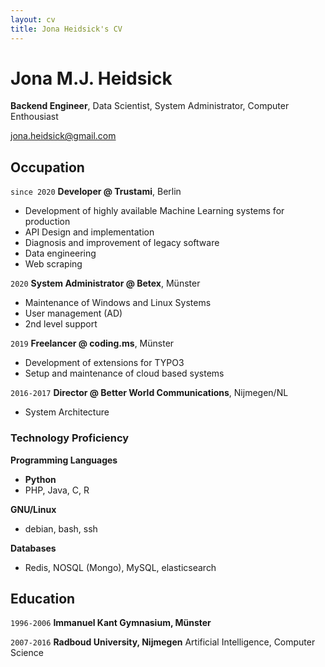 ```yaml
---
layout: cv
title: Jona Heidsick's CV
---
```

# Jona M.J. Heidsick
__Backend Engineer__, Data Scientist, System Administrator, Computer Enthousiast


<div id="webaddress">
<a href="jona.heidsick@gmail.com">jona.heidsick@gmail.com</a>
</div>


## Occupation

`since 2020` 
__Developer @ Trustami__, Berlin

- Development of highly available Machine Learning systems for production
- API Design and implementation
- Diagnosis and improvement of legacy software
- Data engineering
- Web scraping

`2020`
__System Administrator @ Betex__, Münster

- Maintenance of Windows and Linux Systems
- User management (AD)
- 2nd level support

`2019`
__Freelancer @ coding.ms__, Münster

- Development of extensions for TYPO3 
- Setup and maintenance of cloud based systems

`2016-2017`
__Director @ Better World Communications__, Nijmegen/NL

- System Architecture


### Technology Proficiency

__Programming Languages__
- __Python__
- PHP, Java, C, R

__GNU/Linux__
- debian, bash, ssh

__Databases__
- Redis, NOSQL (Mongo), MySQL, elasticsearch


## Education

`1996-2006`
__Immanuel Kant Gymnasium, Münster__

`2007-2016`
__Radboud University, Nijmegen__
Artificial Intelligence, Computer Science

<!-- do we need this? 
## Achievements

`2004`
__Tetris clone as Java Applet__ (school project)

`2005`
__Snake clone by reusing Code from Tetris__ 


<!-- ### Footer

Last updated: May 2021 -->


